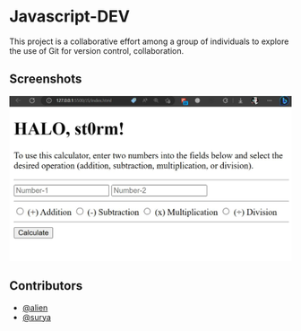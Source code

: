 
# Javascript-DEV
This project is a collaborative effort among a group of individuals to explore the use of Git for version control, collaboration.

## Screenshots
![App Screenshot](https://raw.githubusercontent.com/st0rm1O1/Javascript-DEV/master/screenshots/sample.jpg)

## Contributors
- [@alien](https://www.github.com/todo-do)
- [@surya](https://www.github.com/SuryaMenon0809)